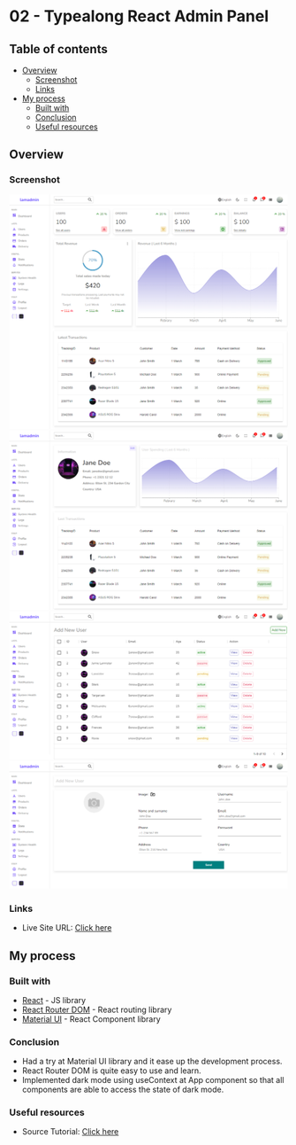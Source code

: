 # 02 - Typealong React Admin Panel

## Table of contents

- [Overview](#overview)
  - [Screenshot](#screenshot)
  - [Links](#links)
- [My process](#my-process)
  - [Built with](#built-with)
  - [Conclusion](#conclusion)
  - [Useful resources](#useful-resources)

## Overview

### Screenshot

![screenshot1](./screenshot/Screenshot01.PNG)
![screenshot2](./screenshot/Screenshot02.PNG)
![screenshot3](./screenshot/Screenshot03.PNG)
![screenshot4](./screenshot/Screenshot04.PNG)

### Links

- Live Site URL: [Click here](https://02-typealong-react-admin-panel-tutorial.netlify.app/users/new)

## My process

### Built with

- [React](https://reactjs.org/) - JS library
- [React Router DOM](https://reactrouter.com/) - React routing library
- [Material UI](https://mui.com/) - React Component library

### Conclusion

- Had a try at Material UI library and it ease up the development process.
- React Router DOM is quite easy to use and learn.
- Implemented dark mode using useContext at App component so that all components are able to access the state of dark mode.

### Useful resources

- Source Tutorial: [Click here](https://www.youtube.com/watch?v=yKV1IGahXqA)
